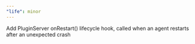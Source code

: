 ```yaml
---
"life": minor
---
```


Add PluginServer onRestart() lifecycle hook, called when an agent restarts after an unexpected crash

